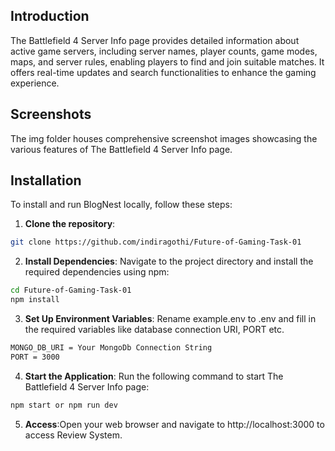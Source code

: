 ## Introduction
The Battlefield 4 Server Info page provides detailed information about active game servers, including server names, player counts, game modes, maps, and server rules, enabling players to find and join suitable matches. It offers real-time updates and search functionalities to enhance the gaming experience.

## Screenshots
The img folder houses comprehensive screenshot images showcasing the various features of The Battlefield 4 Server Info page.

## Installation
To install and run BlogNest locally, follow these steps:

1. **Clone the repository**:

```bash
git clone https://github.com/indiragothi/Future-of-Gaming-Task-01
```

2. **Install Dependencies**: Navigate to the project directory and install the required dependencies using npm:

```bash
cd Future-of-Gaming-Task-01
npm install
```
3. **Set Up Environment Variables**: Rename example.env to .env and fill in the required variables like database connection URI, PORT etc.

```bash
MONGO_DB_URI = Your MongoDb Connection String
PORT = 3000
```
4. **Start the Application**: Run the following command to start The Battlefield 4 Server Info page:

```bash
npm start or npm run dev
```
5. **Access**:Open your web browser and navigate to http://localhost:3000 to access Review System.